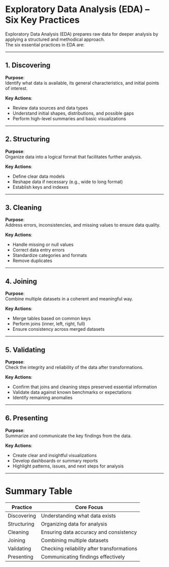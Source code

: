 # Exploratory Data Analysis (EDA) – Six Key Practices

Exploratory Data Analysis (EDA) prepares raw data for deeper analysis by applying a structured and methodical approach.  
The six essential practices in EDA are:

---

## 1. Discovering

**Purpose**:  
Identify what data is available, its general characteristics, and initial points of interest.

**Key Actions**:
- Review data sources and data types
- Understand initial shapes, distributions, and possible gaps
- Perform high-level summaries and basic visualizations

---

## 2. Structuring

**Purpose**:  
Organize data into a logical format that facilitates further analysis.

**Key Actions**:
- Define clear data models
- Reshape data if necessary (e.g., wide to long format)
- Establish keys and indexes

---

## 3. Cleaning

**Purpose**:  
Address errors, inconsistencies, and missing values to ensure data quality.

**Key Actions**:
- Handle missing or null values
- Correct data entry errors
- Standardize categories and formats
- Remove duplicates

---

## 4. Joining

**Purpose**:  
Combine multiple datasets in a coherent and meaningful way.

**Key Actions**:
- Merge tables based on common keys
- Perform joins (inner, left, right, full)
- Ensure consistency across merged datasets

---

## 5. Validating

**Purpose**:  
Check the integrity and reliability of the data after transformations.

**Key Actions**:
- Confirm that joins and cleaning steps preserved essential information
- Validate data against known benchmarks or expectations
- Identify remaining anomalies

---

## 6. Presenting

**Purpose**:  
Summarize and communicate the key findings from the data.

**Key Actions**:
- Create clear and insightful visualizations
- Develop dashboards or summary reports
- Highlight patterns, issues, and next steps for analysis

---

# Summary Table

| Practice    | Core Focus                                    |
|-------------|-----------------------------------------------|
| Discovering | Understanding what data exists               |
| Structuring | Organizing data for analysis                 |
| Cleaning    | Ensuring data accuracy and consistency        |
| Joining     | Combining multiple datasets                  |
| Validating  | Checking reliability after transformations   |
| Presenting  | Communicating findings effectively           |
